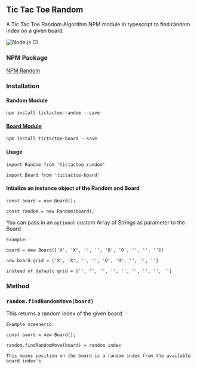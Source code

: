 ## Tic Tac Toe Random

A Tic Tac Toe Random Algorithm NPM module in typescript to find random index on a given board 

![Node.js CI](https://github.com/chokonaira/tictactoe-minimax/workflows/Node.js%20CI/badge.svg)

### NPM Package

[NPM Random](https://www.npmjs.com/package/tictactoe-random)


### Installation

#### Random Module

`npm install tictactoe-random --save`

#### [Board Module](https://github.com/chokonaira/tictactoe-board)

`npm install tictactoe-board --save`

#### Usage

`import Random from 'tictactoe-random'`

`import Board from 'tictactoe-board'`


#### Intialize an instance object of the Random and Board 

```
const board = new Board();

const random = new Random(board);
```

You can pass in an `optional` custom Array of Strings as parameter to the Board
```
Example:
 
board = new Board(['X', 'X', '', '', 'O', 'O', '', '', ''])

now board.grid = ['X', 'X', '', '', 'O', 'O', '', '', '']

instead of default grid = ['', '', '', '', '', '', '', '', '']
```

### Method

### `random.findRandomMove(board)`

This returns a random index of the given board
```
Example sceenerio:

const baord = new Board();

random.findRandomMove(board) = random index

This means position on the board is a random index from the available board index's 
